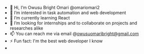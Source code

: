 - 👋 Hi, I’m Owusu Bright Omari @omariomari2
- 👀 I’m interested in task automation and web development
- 🌱 I’m currently learning React 
- 💞️ I’m looking for internships and to collaborate on projects and researches alike
- 📫 You can reach me via email @owusuomaribright@gmail.com
- ⚡ Fun fact: I'm the best web developer I know
- 

<!---
omariomari2/omariomari2 is a ✨ special ✨ repository because its `README.md` (this file) appears on your GitHub profile.
You can click the Preview link to take a look at your changes.
--->
